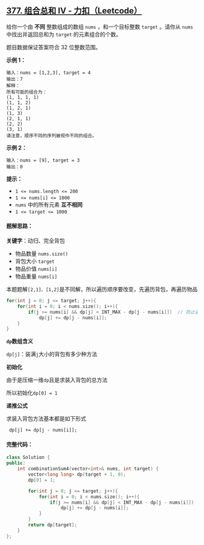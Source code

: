 ## [377. 组合总和 Ⅳ - 力扣（Leetcode）](https://leetcode.cn/problems/combination-sum-iv/description/)

给你一个由 **不同** 整数组成的数组 `nums` ，和一个目标整数 `target` 。请你从 `nums` 中找出并返回总和为 `target` 的元素组合的个数。

题目数据保证答案符合 32 位整数范围。

 

**示例 1：**

```
输入：nums = [1,2,3], target = 4
输出：7
解释：
所有可能的组合为：
(1, 1, 1, 1)
(1, 1, 2)
(1, 2, 1)
(1, 3)
(2, 1, 1)
(2, 2)
(3, 1)
请注意，顺序不同的序列被视作不同的组合。
```

**示例 2：**

```
输入：nums = [9], target = 3
输出：0
```

 

**提示：**

- `1 <= nums.length <= 200`
- `1 <= nums[i] <= 1000`
- `nums` 中的所有元素 **互不相同**
- `1 <= target <= 1000`



#### **题解思路：**

**关键字**：动归、完全背包

- 物品数量  `nums.size()`
- 背包大小 `target`
- 物品价值 `nums[i]`
- 物品重量 `nums[i]`

本题题解`[2,1]、[1,2]`是不同解，所以遍历顺序要改变，先遍历背包，再遍历物品

```c++
for(int j = 0; j <= target; j++){
    for(int i = 0; i < nums.size(); i++){
       	if(j >= nums[i] && dp[j] < INT_MAX - dp[j - nums[i]])  // 防止溢出
            dp[j] += dp[j - nums[i]];
    }
}
```

**`dp`数组含义**

`dp[j]`：装满`j`大小的背包有多少种方法

**初始化**

由于是压缩一维`dp`且是求装入背包的总方法

所以初始化`dp[0] = 1`

**递推公式**

求装入背包方法基本都是如下形式

` dp[j] += dp[j - nums[i]];`

#### 完整代码：

```c++
class Solution {
public:     
    int combinationSum4(vector<int>& nums, int target) {
        vector<long long> dp(target + 1, 0);
        dp[0] = 1;

        for(int j = 0; j <= target; j++){
            for(int i = 0; i < nums.size(); i++){
                if(j >= nums[i] && dp[j] < INT_MAX - dp[j - nums[i]]) 
                    dp[j] += dp[j - nums[i]];
            }
        }
        return dp[target];
    }
};
```

